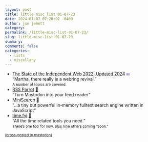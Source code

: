 ```yaml
---
layout: post
title: little misc list 01-07-23
date: 2024-01-07 07:20:02 -0400
author: joe jenett
category: 
permalink: /little-misc-list-01-07-23/
slug: little-misc-list-01-07-23
summary: 
comments: false
categories:
  - lists
  - miscellany
---
```

<ul class="links">
	<li><a title="Brad Enslen" href="https://indieseek.xyz/2024/01/05/the-state-of-the-independent-web-2022-updated-2024/">The State of the Independent Web 2022: Updated 2024</a>  <a title="source" href="https://mastodon.social/@bradenslen/111705050224689860"><span style="color:blue;">&#8678;</span></a><br>“Martha, there really is a webring revival.”<br><small>A number of topics are covered.</small></li>
	<li><a title="RSS Parrot" href="https://rss-parrot.net/">RSS Parrot</a> <a href="https://pinboard.in/u:libbymiller">📌</a><br>“Turn Mastodon into your feed reader”</li>
	<li><a title="Luca Ongaro" href="https://lucaong.github.io/minisearch/">MiniSearch</a> <a href="https://pinboard.in/u:fileformat">📌</a><br>“...a tiny but powerful in-memory fulltext search engine written in JavaScript”</li>
	<li><a title="time.fyi - all the time related tools in one place" href="https://time.fyi/">time.fyi</a> <a href="https://pinboard.in/u:sachaa">📌</a><br>“All the time related tools you need.”<br><small>There’s one tool for now, plus nine others coming “soon.”</small></li>
</ul>
<a href="https://brid.gy/publish/mastodon"><small>(cross-posted to mastodon)</small></a>